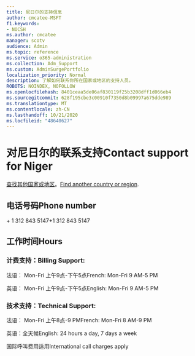 ```yaml
---
title: 尼日尔的支持信息
author: cmcatee-MSFT
f1.keywords:
- NOCSH
ms.author: cmcatee
manager: scotv
audience: Admin
ms.topic: reference
ms.service: o365-administration
ms.collection: Adm_Support
ms.custom: AdminSurgePortfolio
localization_priority: Normal
description: 了解如何联系你所在国家或地区的支持人员。
ROBOTS: NOINDEX, NOFOLLOW
ms.openlocfilehash: 8401ceaa5de06af830119f25b3208dff1d066eb4
ms.sourcegitcommit: 628f195cbe3c00910f7350d8b09997a675dde989
ms.translationtype: MT
ms.contentlocale: zh-CN
ms.lasthandoff: 10/21/2020
ms.locfileid: "48640627"
---
```

# <a name="contact-support-for-niger"></a><span data-ttu-id="9bcf9-103">对尼日尔的联系支持</span><span class="sxs-lookup"><span data-stu-id="9bcf9-103">Contact support for Niger</span></span>

<span data-ttu-id="9bcf9-104">[查找其他国家或地区](../contact-support-for-business-products.md)。</span><span class="sxs-lookup"><span data-stu-id="9bcf9-104">[Find another country or region](../contact-support-for-business-products.md).</span></span>

## <a name="phone-number"></a><span data-ttu-id="9bcf9-105">电话号码</span><span class="sxs-lookup"><span data-stu-id="9bcf9-105">Phone number</span></span>
<span data-ttu-id="9bcf9-106">+ 1 312 843 5147</span><span class="sxs-lookup"><span data-stu-id="9bcf9-106">+1 312 843 5147</span></span>

## <a name="hours"></a><span data-ttu-id="9bcf9-107">工作时间</span><span class="sxs-lookup"><span data-stu-id="9bcf9-107">Hours</span></span>
### <a name="billing-support"></a><span data-ttu-id="9bcf9-108">计费支持：</span><span class="sxs-lookup"><span data-stu-id="9bcf9-108">Billing Support:</span></span>

<span data-ttu-id="9bcf9-109">法语： Mon-Fri 上午9点-下午5点</span><span class="sxs-lookup"><span data-stu-id="9bcf9-109">French: Mon-Fri 9 AM-5 PM</span></span>

<span data-ttu-id="9bcf9-110">英语： Mon-Fri 上午9点-下午5点</span><span class="sxs-lookup"><span data-stu-id="9bcf9-110">English: Mon-Fri 9 AM-5 PM</span></span>

### <a name="technical-support"></a><span data-ttu-id="9bcf9-111">技术支持：</span><span class="sxs-lookup"><span data-stu-id="9bcf9-111">Technical Support:</span></span>

<span data-ttu-id="9bcf9-112">法语： Mon-Fri 上午8点-9 PM</span><span class="sxs-lookup"><span data-stu-id="9bcf9-112">French: Mon-Fri 8 AM-9 PM</span></span>

<span data-ttu-id="9bcf9-113">英语：全天候</span><span class="sxs-lookup"><span data-stu-id="9bcf9-113">English: 24 hours a day, 7 days a week</span></span>

<span data-ttu-id="9bcf9-114">国际呼叫费用适用</span><span class="sxs-lookup"><span data-stu-id="9bcf9-114">International call charges apply</span></span>
